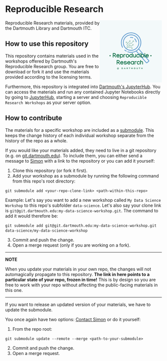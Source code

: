 # Reproducible Research 

<img src="shared/RR-logo.png" alt="drawing" width="200" align="right"/>

Reproducible Research materials, provided by the Dartmouth Library and Dartmouth ITC.


## How to use this repository
This repository contains materials used in the workshops offered by Dartmouth's Reproducible Research group. You are free to download or fork it and use the materials provided according to the licensing terms.

Furthermore, this repository is integrated into [Dartmouth's JupyterHub](https://jhub.dartmouth.edu). You can access the materials and run any contained Jupyter Notebooks directly by going to [JupyterHub](https://jhub.dartmouth.edu), starting a server and choosing ``Reproducible Research Workshops`` as your server option.


## How to contribute

The materials for a specific workshop are included as a [submodule](https://github.blog/2016-02-01-working-with-submodules/). This keeps the change history of each individual workshop separate from the history of the repo as a whole.

If you would like your materials added, they need to live in a git repository (e.g. on [git.dartmouth.edu](https://git.dartmouth.edu)). To include them, you can either send a message to [Simon](mailto:simon.stone@dartmouth.edu?subject=New%20RR%20workshop) with a link to the repository or you can add it yourself:

1. Clone this repository (or fork it first).
2. Add your workshop as a submodule by running the following command from this repo's root directory:
```
git submodule add <your-repo-clone-link> <path-within-this-repo>
```
Example:
Let's say you want to add a new workshop called `My Data Science Workshop` to this repo's subfolder `data-science`. Let's also say your clone link is `git@git.dartmouth.edu:my-data-science-workshop.git`. The command to add it would therefore be:
```
git submodule add git@git.dartmouth.edu:my-data-science-workshop.git data-science/my-data-science-workshop
```
3. Commit and push the change.
4. Open a merge request (only if you are working on a fork).

---
**NOTE**

When you update your materials in your own repo, the changes will not automagically propagate to this repository. **The link in here points to a particular state of your repo, frozen in time!** This is by design so you are free to work with your repo without affecting the public-facing materials in this one. 

---
If you want to release an updated version of your materials, we have to update the submodule.

You once again have two options: [Contact Simon](mailto:simon.stone@dartmouth.edu?subject=Update%20RR%20workshop) or do it yourself:

1. From the repo root:
```
git submodule update --remote --merge <path-to-your-submodule>
```
2. Commit and push the change.
3. Open a merge request.
